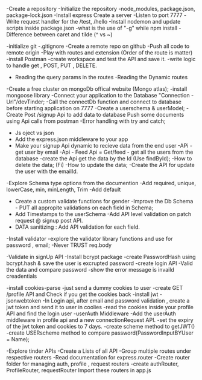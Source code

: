 -Create a repository
-Initialize the repository
-node_modules, package.json, package-lock.json
-Install express
Create a server
-Listen to port 7777
-Write request handler for the /test, /hello
-Install nodemon and update scripts inside package.json
-what is the use of "-g" while npm install
-Difference between caret and tilde (^ vs ~)


-initialize git
-.gitignore
-Create a remote repo on github
-Push all code to remote origin
-Play with routes and extension (Order of the route is matter)
-install Postman
-create workspace and test the API and save it.
-write logic to  handle get , POST, PUT , DELETE.
- Reading the query params in the routes
-Reading the Dynamic routes

-Create a free cluster on mongoDb offical website (Mongo atlas);
-install mongoose library 
-Connect your application to the Database "Connection -Url"/devTinder;
-Call the connectDb function and connect to database before starting application on 7777
-Create a userschema & userModel;
-Create Post /signup Api to add data to database
Push some documents using Api calls from postman 
-Error handling with try and catch;

- Js oject vs json 
- Add the express.json middleware to your app
- Make your signup Api dynamic to recieve data from the end user
-APi - get user by email
-Api - Feed Api = Get/feed - get all the users from the database
-create the Api  get the data by the Id (Use findById);
-How to delete the data; (Fi)
-How to update the data;
-Create the API for update the user with the emailId.


-Explore Schema type options from the documention
-Add required, unique, lowerCase, min, minLength, Trim
-Add default
- Create a custom validate functions for gender
-Improve the Db Schema - PUT all appropite validations on each field in Schema;
- Add Timestamps to the userSchema
-Add API level  validation on patch request @ signup post API.
- DATA sanitizing : Add API validation for each field.

-Install validator 
-explore the validator library functions and use for password , email;
-Never TRUST req.body

-Validate in signUp API
-Install bcrypt package
-create PasswordHash using bcrypt.hash & save the user is excrupted password
-create login API 
-Valid the data and compare password
-show the error message is invaild creadentials


-install cookies-parse
-just send a dummy cookies to user 
-create GET /profile API and Check if you get the cookies back
-install jwt - jsonwebtoken
-In Login api, after email and password validation , create a jwt token and send it to user in coolies
-read the cookies inside your profile API and find the login user 
-userAuth Middleware 
-Add the userAuth middleware in profile api and a new connectionRequest API.
-set the expiry of the jwt token and cookies to 7 days.
-create scheme method to getJWT()
-create USERscheme method to compare password(PasswordInputBYUser = Name);

-Explore tinder APIs
-Create a Lists of all API 
-Group multiple routes under respective routers
-Read documentation for express.router
-Create router folder for managing auth, profile , request  routers 
-create authRouter, ProfileRouter, requestRouter
Import these routers in app.js
